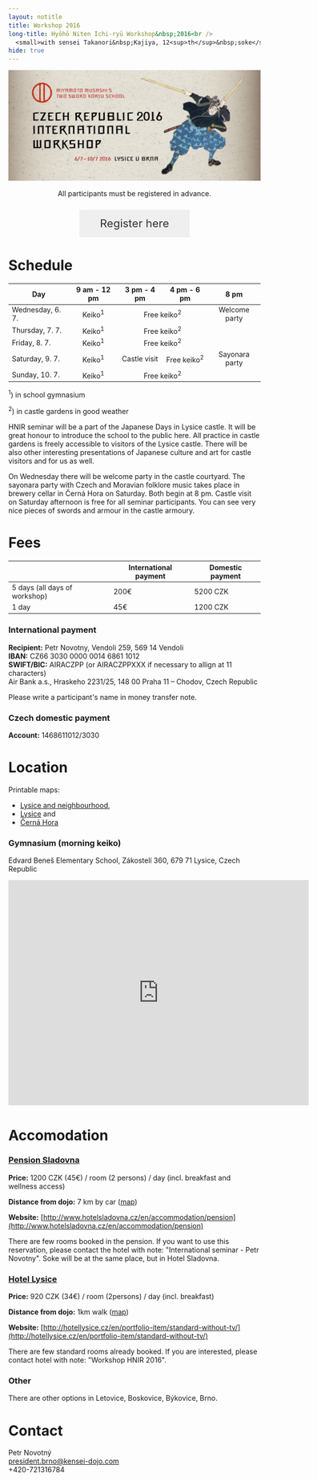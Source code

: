 ```yaml
---
layout: notitle
title: Workshop 2016
long-title: Hyōhō Niten Ichi-ryū Workshop&nbsp;2016<br />
  <small>with sensei Takanori&nbsp;Kajiya, 12<sup>th</sup>&nbsp;soke</small>
hide: true
---
```


![Banner](/img/hnir_banner.jpg)

<center>All participants must be registered in advance.</center>

<a href='https://docs.google.com/forms/d/1xRO4e40FVYA7LOBzNkDEaDHT2sKtAiXWq_F2hHWRyQk' style='background-color: #efefef; text-decoration: none; text-align: center; display: block; margin: 1.5rem auto; width: 220px; font-size: 1.375rem; color: #333; line-height: 55px;'>Register here</a>

# Schedule

<table>
  <thead>
    <tr>
      <th>Day</th>
      <th style="text-align: center">9 am - 12 pm</th>
      <th style="text-align: center">3 pm - 4 pm</th>
      <th style="text-align: center">4 pm - 6 pm</th>
      <th style="text-align: center">8 pm</th>
    </tr>
  </thead>
  <tbody>
    <tr>
      <td>Wednesday, 6. 7.</td>
      <td style="text-align: center">Keiko<sup>1</sup></td>
      <td style="text-align: center" colspan="2">Free keiko<sup>2</sup></td>
      <td style="text-align: center">Welcome party</td>
    </tr>
    <tr>
      <td>Thursday, 7. 7.</td>
      <td style="text-align: center">Keiko<sup>1</sup></td>
      <td style="text-align: center" colspan="2">Free keiko<sup>2</sup></td>
      <td style="text-align: center"> </td>
    </tr>
    <tr>
      <td>Friday, 8. 7.</td>
      <td style="text-align: center">Keiko<sup>1</sup></td>
      <td style="text-align: center" colspan="2">Free keiko<sup>2</sup></td>
      <td style="text-align: center"> </td>
    </tr>
    <tr>
      <td>Saturday, 9. 7.</td>
      <td style="text-align: center">Keiko<sup>1</sup></td>
      <td style="text-align: center">Castle visit</td>
      <td style="text-align: center">Free keiko<sup>2</sup></td>
      <td style="text-align: center">Sayonara party</td>
    </tr>
    <tr>
      <td>Sunday, 10. 7.</td>
      <td style="text-align: center">Keiko<sup>1</sup></td>
      <td style="text-align: center" colspan="2">Free keiko<sup>2</sup></td>
      <td style="text-align: center"> </td>
    </tr>
  </tbody>
</table>

<!--
| Day              | 9 am - 12 pm | 3 pm - 4 pm   | 4 pm - 6 pm  | 8 pm                                  |
|------------------|:------------:|:-------------:|:------------:|:-------------------------------------:|
| Wednesday, 6. 7. |   Keiko<sup>1</sup>      |  Free keiko<sup>2</sup>   | Free keiko<sup>2</sup> | Welcome party |
| Thursday, 7. 7.  |   Keiko<sup>1</sup>      |  Free keiko<sup>2</sup> | Free keiko<sup>2</sup> |                                       |
| Friday, 8. 7.    |   Keiko<sup>1</sup>      |  Free keiko<sup>2</sup> | Free keiko<sup>2</sup> |                                       |
| Saturday, 9. 7.  |   Keiko<sup>1</sup>      |  Castle visit           | Free keiko<sup>2</sup> | Sayonara party |
| Sunday, 10. 7.   |   Keiko<sup>1</sup>      |  Free keiko<sup>2</sup> | Free keiko<sup>2</sup> |                                       |
-->

<sup>1</sup>) in school gymnasium

<sup>2</sup>) in castle gardens in good weather

HNIR seminar will be a part of the Japanese Days in Lysice castle.
It will be great honour to introduce the school to the public here. All practice
in castle gardens is freely accessible to visitors of the Lysice castle.
There will be also other interesting presentations of Japanese culture and
art for castle visitors and for us as well.

On Wednesday there will be welcome party in the castle courtyard.
The sayonara party with Czech and Moravian folklore music takes place
in brewery cellar in Černá Hora on Saturday. Both begin at 8 pm.
Castle visit on Saturday afternoon is free for all seminar participants.
You can see very nice pieces of swords and armour in the castle armoury.

# Fees

|                               | International payment | Domestic payment |
|-------------------------------|-----------------------|------------------|
| 5 days (all days of workshop) | 200€                  | 5200 CZK         |
| 1 day                         |  45€                  | 1200 CZK         |

### International payment

**Recipient:** Petr Novotny, Vendoli 259, 569 14 Vendoli<br />
**IBAN:** CZ66 3030 0000 0014 6861 1012<br />
**SWIFT/BIC:** AIRACZPP (or AIRACZPPXXX if necessary to allign at 11 characters)<br />
Air Bank a.s., Hraskeho 2231/25, 148 00 Praha 11 – Chodov, Czech Republic

Please write a participant's name in money transfer note.

### Czech domestic payment

**Account:** 1468611012/3030

# Location 

Printable maps:

* [Lysice and neighbourhood](pdf/map-lysice1.pdf),
* [Lysice](pdf/map-lysice2.pdf) and
* [Černá Hora](pdf/map-cernahora.pdf)

### Gymnasium (morning keiko)

Edvard Beneš Elementary School, Zákostelí 360, 679 71 Lysice, Czech Republic
<iframe src="https://www.google.com/maps/embed?pb=!1m18!1m12!1m3!1d2593.475617333878!2d16.53418171569561!3d49.45662727935053!2m3!1f0!2f0!3f0!3m2!1i1024!2i768!4f13.1!3m3!1m2!1s0x471287a805f3fd25%3A0x4eb553e0d22aec61!2sZ%C3%A1kostel%C3%AD+360%2C+679+71+Lysice!5e0!3m2!1scs!2scz!4v1448890082691" width="600" height="450" frameborder="0" style="border:0" allowfullscreen></iframe>

# Accomodation

### [Pension Sladovna](http://www.hotelsladovna.cz/en/accommodation/pension)

**Price:** 1200 CZK (45€) / room (2 persons) / day (incl. breakfast and wellness access)

**Distance from dojo:** 7 km by car ([map](https://www.google.com/maps/place/Hotel+Sladovna/@49.4148193,16.5799006,17z/data=!3m1!4b1!4m2!3m1!1s0x471288ba2a8e865f:0x979b6c0f91f0ad8))

**Website:** [http://www.hotelsladovna.cz/en/accommodation/pension](http://www.hotelsladovna.cz/en/accommodation/pension)

There are few rooms booked in the pension. If you want to use this reservation, please contact the hotel with note: "International seminar - Petr Novotny". Soke will be at the same place, but in Hotel Sladovna.

### [Hotel Lysice](http://hotellysice.cz/en/portfolio-item/standard-without-tv/)

**Price:** 920 CZK (34€) / room (2persons) / day (incl. breakfast)

**Distance from dojo:** 1km walk ([map](https://www.google.com/maps/place/Hotel+Lysice/@49.452061,16.5337343,17z/data=!3m1!4b1!4m2!3m1!1s0x471287a986bb3393:0x6f32ac3d50e85834))

**Website:** [http://hotellysice.cz/en/portfolio-item/standard-without-tv/](http://hotellysice.cz/en/portfolio-item/standard-without-tv/)

There are few standard rooms already booked. If you are interested, please contact hotel with note: "Workshop HNIR 2016".

### Other

There are other options in Letovice, Boskovice, Býkovice, Brno.

# Contact

<p>
	Petr Novotný<br />
	<a href="mailto:president.brno@kensei-dojo.com">president.brno@kensei-dojo.com</a><br />
	+420-721316784
</p>
